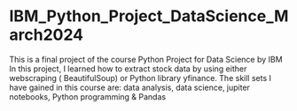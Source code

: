 # IBM_Python_Project_DataScience_March2024
This is a final project of the course Python Project for Data Science by IBM
In this project, I learned how to extract stock data by using either webscraping ( BeautifulSoup) or Python library yfinance.
The skill sets I have gained in this course are: data analysis, data science, jupiter notebooks, Python programming & Pandas


